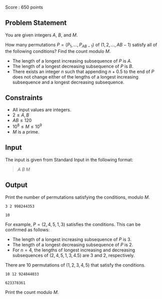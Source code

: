 Score : $650$ points

## Problem Statement

You are given integers $A$, $B$, and $M$.

How many permutations $P = (P_1, \dots, P_{AB-1})$ of $(1, 2, \ldots, AB - 1)$ satisfy all of the following conditions? Find the count modulo $M$.

- The length of a longest increasing subsequence of $P$ is $A$.
- The length of a longest decreasing subsequence of $P$ is $B$.
- There exists an integer $n$ such that appending $n + 0.5$ to the end of $P$ does not change either of the lengths of a longest increasing subsequence and a longest decreasing subsequence.

## Constraints

- All input values are integers.
- $2 \leq A, B$
- $AB \leq 120$
- $10^8 \leq M \leq 10^9$
- $M$ is a prime.

## Input

The input is given from Standard Input in the following format:

> $A$ $B$ $M$

## Output

Print the number of permutations satisfying the conditions, modulo $M$.

```input1
3 2 998244353
```

```output1
10
```

For example, $P = (2, 4, 5, 1, 3)$ satisfies the conditions. This can be confirmed as follows:

- The length of a longest increasing subsequence of $P$ is $3$.
- The length of a longest decreasing subsequence of $P$ is $2$.
- For $n = 4$, the lengths of longest increasing and decreasing subsequences of $(2, 4, 5, 1, 3, 4.5)$ are $3$ and $2$, respectively.

There are $10$ permutations of $(1, 2, 3, 4, 5)$ that satisfy the conditions.

```input2
10 12 924844033
```

```output2
623378361
```

Print the count modulo $M$.